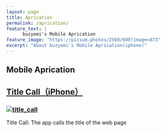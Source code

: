 ```yaml
---
layout: page
title: Aprication
permalink: /aprication/
feature_text: |
      buzyomi's Mobile Aprication
feature_image: "https://picsum.photos/2560/600?image=873"
excerpt: "About buzyomi's Mobile Aprication(iphone)"
---
```



[link-1]: /title_call/
<!-- 
[link-1]: /hp/title_call
-->
## Mobile Aprication

## [Title Call（iPhone）][link-1]
### [![title_call](/assets/title_call/Icon-App-83.5x83.5@2x.png)][link-1]
Title Call: The app calls the title of the web page

<!-- 
## [Title Call（iPhone）]([link-1] "title_call")

### [![title_call](/assets/title_call/Icon-App-83.5x83.5@2x.png)]([link-1]  "title_call apri for iphone")
-->



